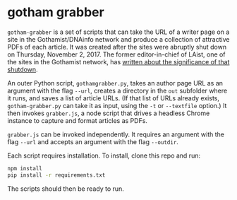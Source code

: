 # gotham grabber

`gotham-grabber` is a set of scripts that can take the URL of a writer page on a site in the Gothamist/DNAinfo network and produce a collection of attractive PDFs of each article. It was created after the sites were abruptly shut down on Thursday, November 2, 2017. The former editor-in-chief of LAist, one of the sites in the Gothamist network, has [written about the significance of that shutdown](https://www.citylab.com/life/2017/11/gothamist-dnainfo-joe-ricketts-shutdown/545069/).

An outer Python script, `gothamgrabber.py`, takes an author page URL as an argument with the flag `--url`, creates a directory in the `out` subfolder where it runs, and saves a list of article URLs. (If that list of URLs already exists, `gotham-grabber.py` can take it as input, using the `-t` or `--textfile` option.) It then invokes `grabber.js`, a node script that drives a headless Chrome instance to capture and format articles as PDFs.

`grabber.js` can be invoked independently. It requires an argument with the flag `--url` and accepts an argument with the flag `--outdir`.

Each script requires installation. To install, clone this repo and run:

```bash
npm install
pip install -r requirements.txt
```

The scripts should then be ready to run.
